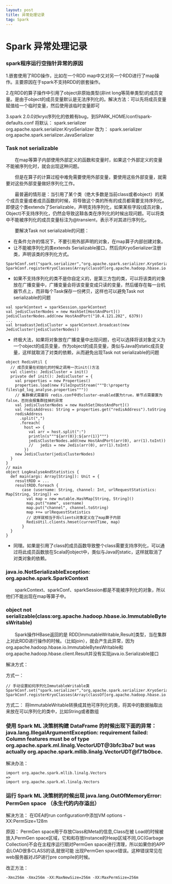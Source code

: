 ```yaml
---
layout: post
title: 异常处理记录
tag: Spark
---
```


# Spark 异常处理记录
### spark程序运行空指针异常的原因
1.嵌套使用了RDD操作，比如在一个RDD map中又对另一个RDD进行了map操作。主要原因在于spark不支持RDD的嵌套操作。

2.在RDD的算子操作中引用了object非原始类型(非int long等简单类型)的成员变量。是由于object的成员变量默认是无法序列化的。解决方法：可以先将成员变量赋值给一个临时变量，然后使用该临时变量即可

3.spark 2.0.0对kryo序列化的依赖有bug，到SPARK_HOME/conf/spark-defaults.conf
将默认： spark.serializer     org.apache.spark.serializer.KryoSerializer
改为： spark.serializer 	  org.apache.spark.serializer.JavaSerializer

### Task not serializable
　　在map等算子内部使用外部定义的函数和变量时，如果这个外部定义的变量不能被序列化时，就会出现这种问题。

　　但是在算子的计算过程中难免需要使用外部变量，要使用这些外部变量，就需要对这些外部变量做好序列化工作。

　　最普遍的情形是：当引用了某个类（绝大多数是当前class或者object）的某个成员变量或者成员函数的时候，将导致这个类的所有的成员都需要支持序列化。即便这个类extends了Serializable，声明支持序列化，如果某些字段(成员对象，Object)不支持序列化，仍然会导致这鞥各类在序列化的时候出现问题。可以将类中不能被序列化的成员变量标注为@transient，表示不对其进行序列化。

　　要解决Task not serializable的问题：
* 在条件允许的情况下，不要引用外部声明的对象，在map算子内部创建对象。
* 让不能被序列化的类extends Serializable接口，然后向KryoSerializer注册类，声明该类的序列化方式。
```
SparkConf.set("spark.serializer","org.apache.spark.serializer.KryoSerializer")  
SparkConf.registerKryoClasses(Array(classOf[org.apache.hadoop.hbase.io.ImmutableBytesWritable]))
```
* 如果不支持序列化的类不是你自定义的，是第三方包的类，可以将该类的对象放在广播变量中，广播变量会将该变量变成只读的变量，然后缓存在每一台机器节点上，而非每个Task保存一份拷贝，这样也可以避免Task not serializable的问题
```
val sparkContext = sparkSession.sparkContext
val jedisClusterNodes = new HashSet[HostAndPort]()
jedisClusterNodes.add(new HostAndPort("10.4.121.202", 6379))
...
val broadcastJedisCluster = sparkContext.broadcast(new JedisCluster(jedisClusterNodes))
```
* 终极大法，如果将对象放在广播变量中出现问题，也可以选择将该对象定义为一个object的成员变量，作为object的成员变量，类似与Java的static成员变量，这样就取消了对类的依赖，从而避免出现Task not serializable的问题
```
object RedisUtil {
  // 成员变量在初始化的时候之调用一次init()方法
  val clients: JedisCluster = init()
  private def init(): JedisCluster = {
    val properties = new Properties()
    properties.load(new FileInputStream("""D:\property files\gd_log_analyse.properties"""))
    // 集群模式需要将 redis.conf中的cluster-enabled置为true，单节点需要置为false，否则会报集群挂掉的异常
    val jedisClusterNodes = new HashSet[HostAndPort]()
    val redisAddress: String = properties.get("redisAddress").toString
    redisAddress
      .split(",")
      .foreach(
        host => {
          val arr = host.split(":")
          println(s"""${arr(0)}:${arr(1)}""")
          jedisClusterNodes.add(new HostAndPort(arr(0), arr(1).toInt))
          //   jedis = new Jedis(arr(0), arr(1).toInt)
        })
    new JedisCluster(jedisClusterNodes)
  }
}
// main
object LogAnalyseAndStatistics {
  def main(args: Array[String]): Unit = {
    resultRDD = ...
    resultRDD.foreach {
       case (username: String, channel: Int, urlRequestStatistics: Map[String, String]) =>
         val map = new mutable.HashMap[String, String]()
         map.put("name", username)
         map.put("channel", channel.toString)
         map ++= urlRequestStatistics
         // 这样就相当于将clients对象定义在了map算子内部
         RedisUtil.clients.hmset(currentTime, map)
       }
  }
}
```
* 同理。如果是引用了class的成员函数导致整个class需要支持序列化，可以通过将此成员函数放在Scala的object中，类似与Java的static，这样就取消了对类对象的依赖。

### java.io.NotSerializableException: org.apache.spark.SparkContext
　　sparkContext、sparkConf、sparkSession都是不能被序列化的对象，所以他们不能出现在map等算子中。
### object not serializable(class:org.apache.hadoop.hbase.io.ImmutableBytesWritable)
　　Spark操作HBase返回的是 RDD[ImmutableWritable,Result]类型，当在集群上对此RDD进行操作的时候。（比如join），就会产生此异常，因为org.apache.hadoop.hbase.io.ImmutableBytesWritable和org.apache.hadoop.hbase.client.Result并没有实现java.io.Serializable接口

解决方式：

方式一：
```
// 手动设置如何序列化ImmutableWritable类
SparkConf.set("spark.serializer","org.apache.spark.serializer.KryoSerializer")  
SparkConf.registerKryoClasses(Array(classOf[org.apache.hadoop.hbase.io.ImmutableBytesWritable]))
```
方式二：
将ImmutableWritable转换成其他可序列化的类，将其中的数据抽取出来放在可以序列化的类中，比如String或者数组

### 使用 Spark ML 决策树构建 DataFrame 的时候出现下面的异常：java.lang.IllegalArgumentException: requirement failed: Column features must be of type org.apache.spark.ml.linalg.VectorUDT@3bfc3ba7 but was actually org.apache.spark.mllib.linalg.VectorUDT@f71b0bce.
解决办法：
```
import org.apache.spark.mllib.linalg.Vectors
=>
import org.apache.spark.ml.linalg.Vectors
```
### 运行 Spark ML 决策树的时候出现 java.lang.OutOfMemoryError: PermGen space （永生代的内存溢出）

解决方法：
在IDEA的run configuration中添加VM options  -XX:PermSize=128m

原因：
PermGen space用于存放Class和Meta的信息,Class在被 Load的时候被放入PermGen space区域，它和和存放Instance的Heap区域不同,GC(Garbage Collection)不会在主程序运行期对PermGen space进行清理，所以如果你的APP会LOAD很多CLASS的话,就很可能
出现PermGen space错误。这种错误常见在web服务器对JSP进行pre compile的时候。

改正方法：
```
-Xms256m -Xmx256m -XX:MaxNewSize=256m -XX:MaxPermSize=256m 
```

